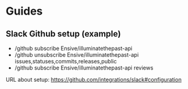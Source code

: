 # Guides

## Slack Github setup (example)

- /github subscribe Ensive/illuminatethepast-api
- /github unsubscribe Ensive/illuminatethepast-api issues,statuses,commits,releases,public
- /github subscribe Ensive/illuminatethepast-api reviews

URL about setup: <https://github.com/integrations/slack#configuration>
